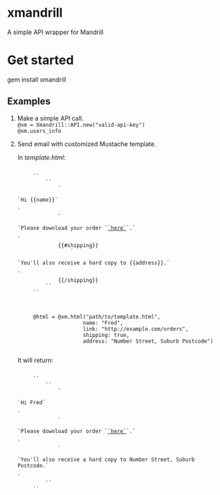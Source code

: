 xmandrill
=========

A simple API wrapper for Mandrill
  
# Get started  
gem install xmandrill  

## Examples  
1. Make a simple API call.  
``@xm = Xmandrill::API.new("valid-api-key")``  
``@xm.users_info``  

2. Send email with customized Mustache template.  

	In *template.html*:  

	<pre><code>
		`<html>`  
			`<body>`  
				`<p>`Hi {{name}}`</p>`  
				`<p>`Please download your order `<a href="{{link}}">`here`</a>`.`</p>`  
				{{#shipping}}  
					`<p>`You'll also receive a hard copy to {{address}}.`</p>`  
				{{/shipping}}  
			`</body>`  
		`</html>`  
	</code></pre>
  
	<pre><code>
		@html = @xm.html("path/to/template.html",
	                    name: "Fred",
						link: "http://example.com/orders",
						shipping: true,
						address: "Number Street, Suburb Postcode")
	</pre></code>

	It will return:  
	<pre><code>  
	    `<html>`  
	        `<body>`  
	            `<p>`Hi Fred`</p>`  
	            `<p>`Please download your order `<a href="http://example.com/orders">`here`</a>`.`</p>`  
	            `<p>`You'll also receive a hard copy to Number Street, Suburb Postcode.`</p>`  
	        `</body>`   
	    `</html>`  
	<pre><code>
